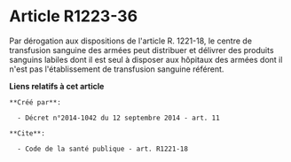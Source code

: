 # Article R1223-36

Par dérogation aux dispositions de l'article R. 1221-18, le centre de transfusion sanguine des armées peut distribuer et
délivrer des produits sanguins labiles dont il est seul à disposer aux hôpitaux des armées dont il n'est pas l'établissement
de transfusion sanguine référent.

**Liens relatifs à cet article**

	**Créé par**:

	  - Décret n°2014-1042 du 12 septembre 2014 - art. 11

	**Cite**:

	  - Code de la santé publique - art. R1221-18
